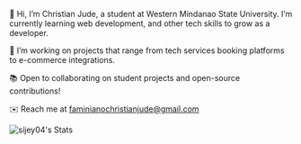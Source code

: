 
👋 Hi, I’m Christian Jude, a student at Western Mindanao State University. I’m currently learning web development, and other tech skills to grow as a developer.

🚀 I’m working on projects that range from tech services booking platforms to e-commerce integrations.

📚 Open to collaborating on student projects and open-source contributions!

✉️ Reach me at faminianochristianjude@gmail.com

![sijey04's Stats](https://github-readme-stats.vercel.app/api?username=sijey04&theme=vue-dark&show_icons=true&hide_border=true&count_private=true)
